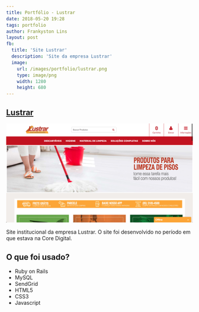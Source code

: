 ```yaml
---
title: Portfólio - Lustrar
date: 2018-05-20 19:28
tags: portfolio
author: Frankyston Lins
layout: post
fb:
  title: 'Site Lustrar'
  description: 'Site da empresa Lustrar'
  image:
    url: /images/portfolio/lustrar.png
    type: image/png
    width: 1280
    height: 680
---
```


## [Lustrar](http://www.lustrar.com.br)

![Lustrar](/images/portfolio/lustrar.png "Lustrar")

Site institucional da empresa Lustrar. O site foi desenvolvido no período em que estava na Core Digital.

## O que foi usado?

- Ruby on Rails
- MySQL
- SendGrid
- HTML5
- CSS3
- Javascript
